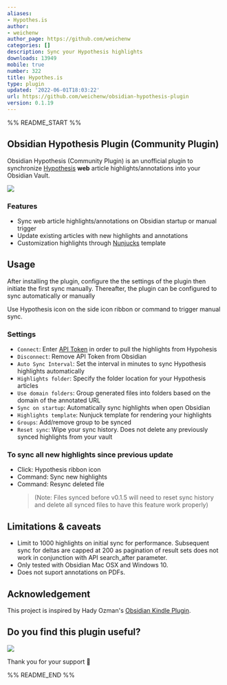 ```yaml
---
aliases:
- Hypothes.is
author:
- weichenw
author_page: https://github.com/weichenw
categories: []
description: Sync your Hypothesis highlights
downloads: 13949
mobile: true
number: 322
title: Hypothes.is
type: plugin
updated: '2022-06-01T18:03:22'
url: https://github.com/weichenw/obsidian-hypothesis-plugin
version: 0.1.19
---
```


%% README_START %%

## Obsidian Hypothesis Plugin (Community Plugin)

Obsidian Hypothesis (Community Plugin) is an unofficial plugin to synchronize [Hypothesis](https://hypothes.is/) **web** article highlights/annotations into your Obsidian Vault.

<a href="https://www.buymeacoffee.com/fatwombat"><img src="https://img.buymeacoffee.com/button-api/?text=Buy me a coffee&emoji=&slug=fatwombat&button_colour=BD5FFF&font_colour=ffffff&font_family=Cookie&outline_colour=000000&coffee_colour=FFDD00"></a>

### Features

- Sync web article highlights/annotations on Obsidian startup or manual trigger
- Update existing articles with new highlights and annotations
- Customization highlights through [Nunjucks](https://mozilla.github.io/nunjucks) template

## Usage

After installing the plugin, configure the the settings of the plugin then initiate the first sync manually. Thereafter, the plugin can be configured to sync automatically or manually

Use Hypothesis icon on the side icon ribbon or command to trigger manual sync.

### Settings

- `Connect`: Enter [API Token](https://hypothes.is/account/developer) in order to pull the highlights from Hypohesis
- `Disconnect`: Remove API Token from Obsidian
- `Auto Sync Interval`: Set the interval in minutes to sync Hypothesis highlights automatically
- `Highlights folder`: Specify the folder location for your Hypothesis articles
- `Use domain folders`: Group generated files into folders based on the domain of the annotated URL
- `Sync on startup`: Automatically sync highlights when open Obsidian
- `Highlights template`: Nunjuck template for rendering your highlights
- `Groups`: Add/remove group to be synced
- `Reset sync`: Wipe your sync history. Does not delete any previously synced highlights from your vault

### To sync all new highlights since previous update

- Click: Hypothesis ribbon icon
- Command: Sync new highlights
- Command: Resync deleted file
  > (Note: Files synced before v0.1.5 will need to reset sync history and delete all synced files to have this feature work properly)

## Limitations & caveats

- Limit to 1000 highlights on initial sync for performance. Subsequent sync for deltas are capped at 200 as pagination of result sets does not work in conjunction with API search_after parameter.
- Only tested with Obsidian Mac OSX and Windows 10.
- Does not suport annotations on PDFs.

## Acknowledgement

This project is inspired by Hady Ozman's [Obsidian Kindle Plugin](https://github.com/hadynz/obsidian-kindle-plugin).

## Do you find this plugin useful?

<a href="https://www.buymeacoffee.com/fatwombat"><img src="https://img.buymeacoffee.com/button-api/?text=Buy me a coffee&emoji=&slug=fatwombat&button_colour=BD5FFF&font_colour=ffffff&font_family=Cookie&outline_colour=000000&coffee_colour=FFDD00"></a>

Thank you for your support 🙏


%% README_END %%